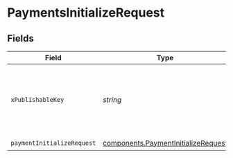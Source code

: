 # PaymentsInitializeRequest


## Fields

| Field                                                                                      | Type                                                                                       | Required                                                                                   | Description                                                                                |
| ------------------------------------------------------------------------------------------ | ------------------------------------------------------------------------------------------ | ------------------------------------------------------------------------------------------ | ------------------------------------------------------------------------------------------ |
| `xPublishableKey`                                                                          | *string*                                                                                   | :heavy_check_mark:                                                                         | The publicly viewable identifier used to identify a merchant division.                     |
| `paymentInitializeRequest`                                                                 | [components.PaymentInitializeRequest](../../models/components/paymentinitializerequest.md) | :heavy_check_mark:                                                                         | N/A                                                                                        |